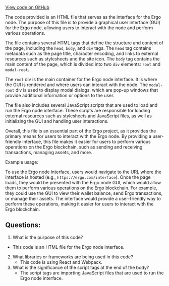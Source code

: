 [View code on GitHub](https://github.com/ergoplatform/ergo/target/scala-2.12/classes/panel/index.html)

The code provided is an HTML file that serves as the interface for the Ergo node. The purpose of this file is to provide a graphical user interface (GUI) for the Ergo node, allowing users to interact with the node and perform various operations. 

The file contains several HTML tags that define the structure and content of the page, including the `head`, `body`, and `div` tags. The `head` tag contains metadata such as the page title, character encoding, and links to external resources such as stylesheets and the site icon. The `body` tag contains the main content of the page, which is divided into two `div` elements: `root` and `modal-root`. 

The `root` div is the main container for the Ergo node interface. It is where the GUI is rendered and where users can interact with the node. The `modal-root` div is used to display modal dialogs, which are pop-up windows that provide additional information or options to the user.

The file also includes several JavaScript scripts that are used to load and run the Ergo node interface. These scripts are responsible for loading external resources such as stylesheets and JavaScript files, as well as initializing the GUI and handling user interactions.

Overall, this file is an essential part of the Ergo project, as it provides the primary means for users to interact with the Ergo node. By providing a user-friendly interface, this file makes it easier for users to perform various operations on the Ergo blockchain, such as sending and receiving transactions, managing assets, and more. 

Example usage:

To use the Ergo node interface, users would navigate to the URL where the interface is hosted (e.g., `https://ergo.com/interface`). Once the page loads, they would be presented with the Ergo node GUI, which would allow them to perform various operations on the Ergo blockchain. For example, they could use the GUI to view their wallet balance, send Ergo transactions, or manage their assets. The interface would provide a user-friendly way to perform these operations, making it easier for users to interact with the Ergo blockchain.
## Questions: 
 1. What is the purpose of this code?
   - This code is an HTML file for the Ergo node interface.
2. What libraries or frameworks are being used in this code?
   - This code is using React and Webpack.
3. What is the significance of the script tags at the end of the body?
   - The script tags are importing JavaScript files that are used to run the Ergo node interface.